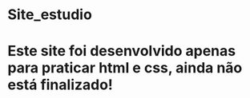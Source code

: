 # Site_estudio

# Este site foi desenvolvido apenas para praticar html e css, ainda não está finalizado!
